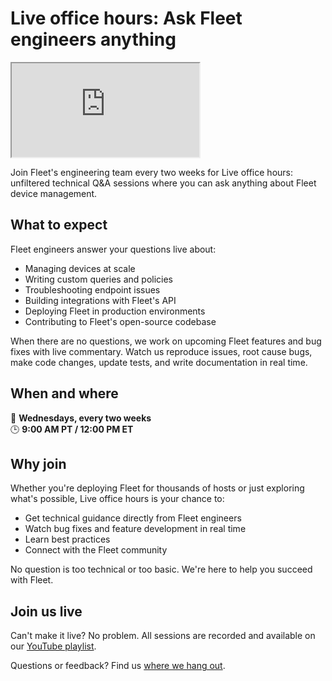 # Live office hours: Ask Fleet engineers anything

<div purpose="embedded-content">
  <iframe src="https://www.youtube.com/embed/videoseries?si=XoxaMxkczb8Pm1Qi&amp;list=PL5xgWxGTJxk26cVSudOyhaSyT_rNqIYu9" allowfullscreen></iframe>
</div>

Join Fleet's engineering team every two weeks for Live office hours: unfiltered technical Q&A sessions where you can ask anything about Fleet device management.

## What to expect

Fleet engineers answer your questions live about:

- Managing devices at scale
- Writing custom queries and policies
- Troubleshooting endpoint issues
- Building integrations with Fleet's API
- Deploying Fleet in production environments
- Contributing to Fleet's open-source codebase

When there are no questions, we work on upcoming Fleet features and bug fixes with live commentary. Watch us reproduce issues, root cause bugs, make code changes, update tests, and write documentation in real time.

## When and where

📅 **Wednesdays, every two weeks**  
🕒 **9:00 AM PT / 12:00 PM ET**  

## Why join

Whether you're deploying Fleet for thousands of hosts or just exploring what's possible, Live office hours is your chance to:

- Get technical guidance directly from Fleet engineers
- Watch bug fixes and feature development in real time
- Learn best practices
- Connect with the Fleet community

No question is too technical or too basic. We're here to help you succeed with Fleet.

## Join us live

Can't make it live? No problem. All sessions are recorded and available on our [YouTube playlist](https://www.youtube.com/playlist?list=PL5xgWxGTJxk26cVSudOyhaSyT_rNqIYu9).

Questions or feedback? Find us [where we hang out](https://fleetdm.com/support).

<meta name="category" value="announcements">
<meta name="authorFullName" value="Victor Lyuboslavsky">
<meta name="authorGitHubUsername" value="getvictor">
<meta name="publishedOn" value="2025-08-06">
<meta name="articleTitle" value="Live office hours: Ask Fleet engineers anything">
<meta name="description" value="Join Fleet engineers every two weeks for live Q&A sessions about device management, deployment, and contributing to Fleet's open-source platform.">
